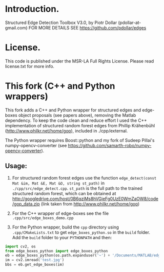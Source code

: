 # Introduction.
Structured Edge Detection Toolbox V3.0, by Piotr Dollar (pdollar-at-gmail.com)
FOR MORE DETAILS SEE https://github.com/pdollar/edges

# License.

This code is published under the MSR-LA Full Rights License.
Please read license.txt for more info.

# This fork (C++ and Python wrappers)

This fork adds a C++ and Python wrapper for structured edges and edge-boxes object proposals (see papers above), removing the Matlab dependency. To keep the code clean and reduce effort I used the C++ implementation of structured random forest edges from Phillip Krähenbühl (http://www.philkr.net/home/gop), included in ./cpp/external.

The Python wrapper requires Boost::python and my fork of Sudeep Pillai's numpy-opencv-converter (see https://github.com/samarth-robo/numpy-opencv-converter).

## Usage:
1. For structured random forest edges use the function `edge_detect(const Mat &im, Mat &E, Mat &O, string st_path)` in `./cpp/src/edge_detect.cpp`. `st_path` is the full path to the trained structured random forest, which can be obtained at http://googledrive.com/host/0B6qziMs8hVGieFg0UzE0WmZaOW8/code/gop_data.zip (link taken from http://www.philkr.net/home/gop)

2. For the C++ wrapper of edge-boxes see the file `.cpp/src/edge_boxes_demo.cpp`

3. For the Python wrapper, build the `cpp` directory using `.cpp/CMakeLists.txt` to get `edge_boxes_python.so` in the `build` folder. Add the `build` folder to your `PYTHONPATH` and then:
```python
import cv2, os
from edge_boxes_python import edge_boxes_python
eb = edge_boxes_python(os.path.expanduser('~') + '/Documents/MATLAB/edges/cpp/external/gop_1.3/data/sf.dat') # string is path to the trained structured random forest, see 1.
im = cv2.imread('test.jpg')
bbs = eb.get_edge_boxes(im)
```
